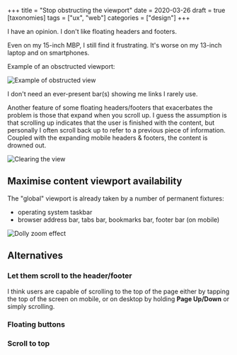 +++
title = "Stop obstructing the viewport"
date = 2020-03-26
draft = true
[taxonomies]
tags = ["ux", "web"]
categories = ["design"]
+++

I have an opinion. I don't like floating headers and footers.

Even on my 15-inch MBP, I still find it frustrating. It's worse on my 13-inch laptop and on smartphones.

Example of an obsctructed viewport:

![Example of obstructed view](/images/obstruction.jpg)

I don't need an ever-present bar(s) showing me links I rarely use.

Another feature of some floating headers/footers that exacerbates the problem is those that expand when you scroll up. I guess the assumption is that scrolling up indicates that the user is finished with the content, but personally I often scroll back up to refer to a previous piece of information. Coupled with the expanding mobile headers & footers, the content is drowned out.

![Clearing the view](https://media.giphy.com/media/2hgiljm8YyJHPvayKf/giphy-downsized.gif)

## Maximise content viewport availability

The "global" viewport is already taken by a number of permanent fixtures:
- operating system taskbar
- browser address bar, tabs bar, bookmarks bar, footer bar (on mobile)

![Dolly zoom effect](https://i1.wp.com/vashivisuals.com/wp-content/uploads/2014/01/Halt-Catch-Fire-Zoom.gif)

## Alternatives

### Let them scroll to the header/footer

I think users are capable of scrolling to the top of the page either by tapping the top of the screen on mobile, or on desktop by holding **Page Up/Down** or simply scrolling.


### Floating buttons

### Scroll to top
